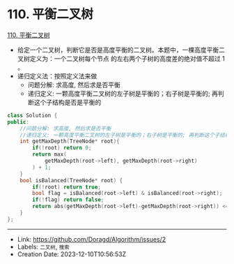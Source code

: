 # 110. 平衡二叉树

[110. 平衡二叉树](https://leetcode.cn/problems/balanced-binary-tree/)

* 给定一个二叉树，判断它是否是高度平衡的二叉树。本题中，一棵高度平衡二叉树定义为：一个二叉树每个节点 的左右两个子树的高度差的绝对值不超过 1 。
* 递归定义法：按照定义法来做
    *  问题分解: 求高度, 然后求是否平衡
    * 递归定义: 一颗高度平衡二叉树的左子树是平衡的；右子树是平衡的; 再判断这个子结构是否是平衡的
 
```C++
class Solution {
public:
    //问题分解: 求高度, 然后求是否平衡
    //递归定义: 一颗高度平衡二叉树的左子树是平衡的；右子树是平衡的; 再判断这个子结构是否是平衡的
    int getMaxDepth(TreeNode* root){
        if(!root) return 0;
        return max(
            getMaxDepth(root->left), getMaxDepth(root->right)
        ) + 1;
    }
    bool isBalanced(TreeNode* root) {
        if(!root) return true;
        bool flag = isBalanced(root->left) & isBalanced(root->right);
        if(!flag) return false; 
        return abs(getMaxDepth(root->left)-getMaxDepth(root->right)) <= 1;
    }
};
```


---

* Link: https://github.com/Doragd/Algorithm/issues/2
* Labels: `二叉树`, `搜索`
* Creation Date: 2023-12-10T10:56:53Z
